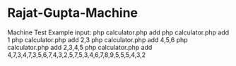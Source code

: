 # Rajat-Gupta-Machine
Machine Test
Example input:
php	calculator.php	add
php	calculator.php	add	1
php	calculator.php	add	2,3
php	calculator.php	add	4,5,6
php	calculator.php	add	2,3,4,5
php	calculator.php	add	4,7,3,4,7,3,5,6,7,4,3,2,5,7,5,3,4,6,7,8,9,5,5,5,4,3,2